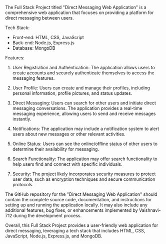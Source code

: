 The Full Stack Project titled "Direct Messaging Web Application" is a comprehensive web application that focuses on providing a platform for direct messaging between users. 

Tech Stack:
- Front-end: HTML, CSS, JavaScript
- Back-end: Node.js, Express.js
- Database: MongoDB

Features:
1. User Registration and Authentication: The application allows users to create accounts and securely authenticate themselves to access the messaging features.

2. User Profile: Users can create and manage their profiles, including personal information, profile pictures, and status updates.

3. Direct Messaging: Users can search for other users and initiate direct messaging conversations. The application provides a real-time messaging experience, allowing users to send and receive messages instantly.

4. Notifications: The application may include a notification system to alert users about new messages or other relevant activities.

5. Online Status: Users can see the online/offline status of other users to determine their availability for messaging.

6. Search Functionality: The application may offer search functionality to help users find and connect with specific individuals.

7. Security: The project likely incorporates security measures to protect user data, such as encryption techniques and secure communication protocols.

The GitHub repository for the "Direct Messaging Web Application" should contain the complete source code, documentation, and instructions for setting up and running the application locally. It may also include any additional features, bug fixes, or enhancements implemented by Vaishnavi-712 during the development process.

Overall, this Full Stack Project provides a user-friendly web application for direct messaging, leveraging a tech stack that includes HTML, CSS, JavaScript, Node.js, Express.js, and MongoDB.
